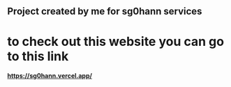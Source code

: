 ## Project created by me for sg0hann services

# to check out this website you can go to this link

#### https://sg0hann.vercel.app/
